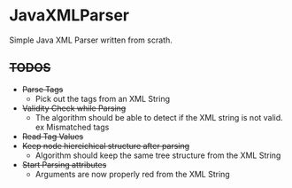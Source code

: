 # JavaXMLParser

Simple Java XML Parser written from scrath.

## ~~TODOS~~
- ~~Parse Tags~~
  - Pick out the tags from an XML String
-  ~~Validity Check while Parsing~~
   -  The algorithm should be able to detect if the XML string is not valid. ex Mismatched tags
- ~~Read Tag Values~~
- ~~Keep node hiereichical structure after parsing~~
  - Algorithm should keep the same tree structure from the XML String
- ~~Start Parsing attributes~~
  - Arguments are now properly red from the XML String
